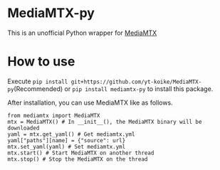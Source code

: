 # MediaMTX-py

This is an unofficial Python wrapper for [MediaMTX](https://mediamtx.org/)

# How to use

Execute `pip install git+https://github.com/yt-koike/MediaMTX-py`(Recommended) or `pip install mediamtx-py` to install this package.

After installation, you can use MediaMTX like as follows.

```
from mediamtx import MediaMTX
mtx = MediaMTX() # In __init__(), the MediaMTX binary will be downloaded
yaml = mtx.get_yaml() # Get mediamtx.yml
yaml["paths"][name] = {"source": url}
mtx.set_yaml(yaml) # Set mediamtx.yml
mtx.start() # Start MediaMTX on another thread
mtx.stop() # Stop the MediaMTX on the thread
```
